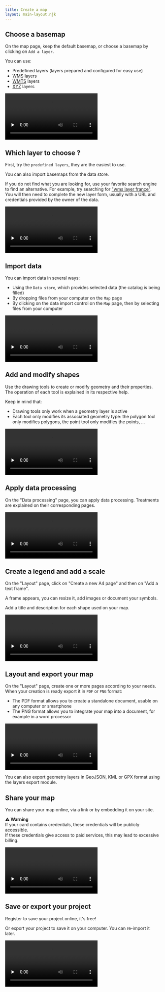 ```yaml
---
title: Create a map
layout: main-layout.njk
---
```


## Choose a basemap

On the map page, keep the default basemap, or choose a basemap by clicking on `Add a layer`.

You can use:

- Predefined layers (layers prepared and configured for easy use)
- <a href="https://en.wikipedia.org/wiki/Web_Map_Service" target="_blank">WMS</a> layers
- <a href="https://en.wikipedia.org/wiki/Web_Map_Tile_Service" target="_blank">WMTS</a> layers
- <a href="https://developers.planet.com/planetschool/xyz-tiles-and-slippy-maps/">XYZ</a> layers

<video controls src="../assets/add-predefined-layer.mp4" preload="none"></video>

## Which layer to choose ?

First, try the `predefined layers`, they are the easiest to use.

You can also import basemaps from the data store.

If you do not find what you are looking for, use your favorite search engine to find an alternative. For example,
try searching for <a href="https://duckduckgo.com/?q=couche+wms+france&t=h_&ia=web" target="_blank">"wms layer france"</a>.
You will then need to complete the new layer form, usually with a URL and credentials provided by the owner of the data.

<video controls src="../assets/add-datastore-layer.mp4" preload="none"></video>

## Import data

You can import data in several ways:

- Using the `Data store`, which provides selected data (the catalog is being filled)
- By dropping files from your computer on the `Map` page
- By clicking on the data import control on the `Map` page, then by selecting files from your computer

<video controls src="../assets/import-by-drop.mp4" preload="none"></video>

## Add and modify shapes

Use the drawing tools to create or modify geometry and their properties. The operation of
each tool is explained in its respective help.

Keep in mind that:

- Drawing tools only work when a geometry layer is active
- Each tool only modifies its associated geometry type: the polygon tool only modifies polygons, the point tool
  only modifies the points, ...

<video controls src="../assets/create-points.mp4" preload="none"></video>

## Apply data processing

On the "Data processing" page, you can apply data processing. Treatments are explained on their corresponding pages.

<video controls src="../assets/color-gradients.mp4" preload="none"></video>

## Create a legend and add a scale

On the "Layout" page, click on "Create a new A4 page" and then on "Add a text frame".

A frame appears, you can resize it, add images or document your symbols.

Add a title and description for each shape used on your map.

<video controls src="../assets/create-scale-legend.mp4" preload="none"></video>

## Layout and export your map

On the "Layout" page, create one or more pages according to your needs. When your creation is ready export it in `PDF` or `PNG` format:

- The PDF format allows you to create a standalone document, usable on any computer or smartphone
- The PNG format allows you to integrate your map into a document, for example in a word processor

<video controls src="../assets/pdf-export.mp4" preload="none"></video>

You can also export geometry layers in GeoJSON, KML or GPX format using the layers export module.

## Share your map

You can share your map online, via a link or by embedding it on your site.

<div class="alert alert-warning">
  <b>⚠️ Warning</b><br />
  If your card contains credentials, these credentials will be publicly accessible.<br />  
  If these credentials give access to paid services, this may lead to excessive billing.<br />  
</div>

<video controls src="../assets/shared-map.mp4" preload="none"></video>

## Save or export your project

Register to save your project online, it's free!

Or export your project to save it on your computer. You can re-import it later.

<video controls src="../assets/export-project.mp4" preload="none"></video>
